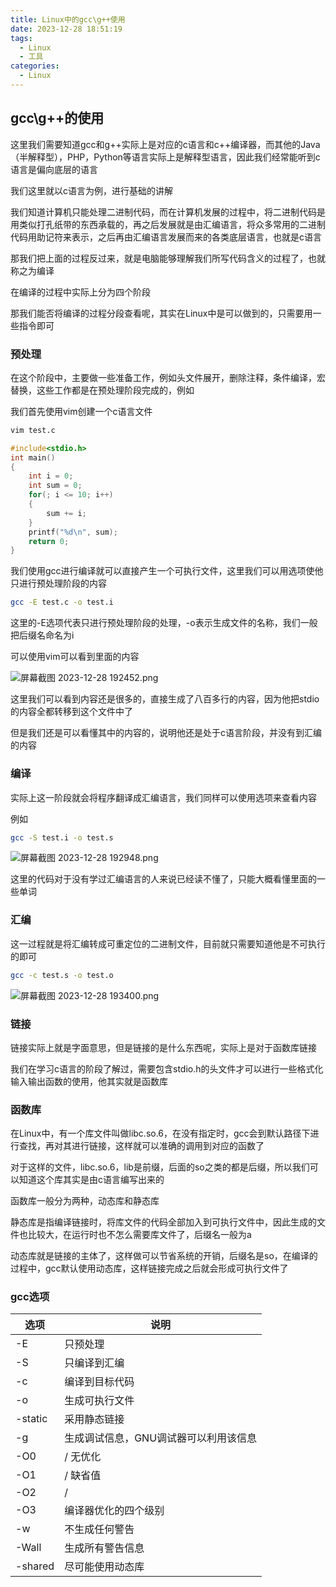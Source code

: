 ```yaml
---
title: Linux中的gcc\g++使用
date: 2023-12-28 18:51:19
tags:
  - Linux
  - 工具
categories:
  - Linux
---
```


## gcc\g++的使用

这里我们需要知道gcc和g++实际上是对应的c语言和c++编译器，而其他的Java（半解释型），PHP，Python等语言实际上是解释型语言，因此我们经常能听到c语言是偏向底层的语言

我们这里就以c语言为例，进行基础的讲解

我们知道计算机只能处理二进制代码，而在计算机发展的过程中，将二进制代码是用类似打孔纸带的东西承载的，再之后发展就是由汇编语言，将众多常用的二进制代码用助记符来表示，之后再由汇编语言发展而来的各类底层语言，也就是c语言

那我们把上面的过程反过来，就是电脑能够理解我们所写代码含义的过程了，也就称之为编译

在编译的过程中实际上分为四个阶段

那我们能否将编译的过程分段查看呢，其实在Linux中是可以做到的，只需要用一些指令即可

### 预处理

在这个阶段中，主要做一些准备工作，例如头文件展开，删除注释，条件编译，宏替换，这些工作都是在预处理阶段完成的，例如

我们首先使用vim创建一个c语言文件

```bash
vim test.c
```

```c
#include<stdio.h>
int main()
{
    int i = 0;
    int sum = 0;
    for(; i <= 10; i++)
    {
        sum += i;
    }
    printf("%d\n", sum);
    return 0;
}
```

我们使用gcc进行编译就可以直接产生一个可执行文件，这里我们可以用选项使他只进行预处理阶段的内容

```bash
gcc -E test.c -o test.i
```

这里的-E选项代表只进行预处理阶段的处理，-o表示生成文件的名称，我们一般把后缀名命名为i

可以使用vim可以看到里面的内容

![屏幕截图 2023-12-28 192452.png](https://s2.loli.net/2023/12/28/fMTE3zKuUZ56eVS.png)

这里我们可以看到内容还是很多的，直接生成了八百多行的内容，因为他把stdio的内容全都转移到这个文件中了

但是我们还是可以看懂其中的内容的，说明他还是处于c语言阶段，并没有到汇编的内容

### 编译

实际上这一阶段就会将程序翻译成汇编语言，我们同样可以使用选项来查看内容

例如

```bash
gcc -S test.i -o test.s
```

![屏幕截图 2023-12-28 192948.png](https://s2.loli.net/2023/12/28/L7PSpT4fcBEuIng.png)

这里的代码对于没有学过汇编语言的人来说已经读不懂了，只能大概看懂里面的一些单词

### 汇编

这一过程就是将汇编转成可重定位的二进制文件，目前就只需要知道他是不可执行的即可

```bash
gcc -c test.s -o test.o
```

![屏幕截图 2023-12-28 193400.png](https://s2.loli.net/2023/12/28/lDH9vidbMxN5wjE.png)

### 链接

链接实际上就是字面意思，但是链接的是什么东西呢，实际上是对于函数库链接

我们在学习c语言的阶段了解过，需要包含stdio.h的头文件才可以进行一些格式化输入输出函数的使用，他其实就是函数库

### 函数库

在Linux中，有一个库文件叫做libc.so.6，在没有指定时，gcc会到默认路径下进行查找，再对其进行链接，这样就可以准确的调用到对应的函数了

对于这样的文件，libc.so.6，lib是前缀，后面的so之类的都是后缀，所以我们可以知道这个库其实是由c语言编写出来的

函数库一般分为两种，动态库和静态库

静态库是指编译链接时，将库文件的代码全部加入到可执行文件中，因此生成的文件也比较大，在运行时也不怎么需要库文件了，后缀名一般为a

动态库就是链接的主体了，这样做可以节省系统的开销，后缀名是so，在编译的过程中，gcc默认使用动态库，这样链接完成之后就会形成可执行文件了

### gcc选项

| 选项    | 说明                                  |
| ------- | ------------------------------------- |
| -E      | 只预处理                              |
| -S      | 只编译到汇编                          |
| -c      | 编译到目标代码                        |
| -o      | 生成可执行文件                        |
| -static | 采用静态链接                          |
| -g      | 生成调试信息，GNU调试器可以利用该信息 |
| -O0     | / 无优化                              |
| -O1     | / 缺省值                              |
| -O2     | /                                     |
| -O3     | 编译器优化的四个级别                  |
| -w      | 不生成任何警告                        |
| -Wall   | 生成所有警告信息                      |
| -shared | 尽可能使用动态库                      |

